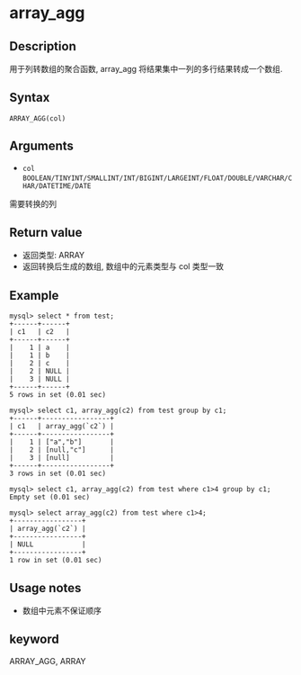 # array_agg

## Description

用于列转数组的聚合函数, array_agg 将结果集中一列的多行结果转成一个数组.

## Syntax

`ARRAY_AGG(col)`

## Arguments

* `col` `BOOLEAN/TINYINT/SMALLINT/INT/BIGINT/LARGEINT/FLOAT/DOUBLE/VARCHAR/CHAR/DATETIME/DATE`

需要转换的列

## Return value

* 返回类型: ARRAY
* 返回转换后生成的数组, 数组中的元素类型与 col 类型一致

## Example

```Plain Text
mysql> select * from test;
+------+------+
| c1   | c2   |
+------+------+
|    1 | a    |
|    1 | b    |
|    2 | c    |
|    2 | NULL |
|    3 | NULL |
+------+------+
5 rows in set (0.01 sec)

mysql> select c1, array_agg(c2) from test group by c1;
+------+-----------------+
| c1   | array_agg(`c2`) |
+------+-----------------+
|    1 | ["a","b"]       |
|    2 | [null,"c"]      |
|    3 | [null]          |
+------+-----------------+
3 rows in set (0.01 sec)

mysql> select c1, array_agg(c2) from test where c1>4 group by c1;
Empty set (0.01 sec)

mysql> select array_agg(c2) from test where c1>4;
+-----------------+
| array_agg(`c2`) |
+-----------------+
| NULL            |
+-----------------+
1 row in set (0.01 sec)
```

## Usage notes

* 数组中元素不保证顺序

## keyword

ARRAY_AGG, ARRAY
